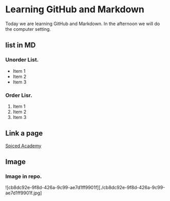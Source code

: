 # Learning GitHub and Markdown

Today we are learning GitHub and Markdown. In the afternoon we will do the computer setting.

##  list in MD

###  Unorder List.
-  Item 1
-  Item 2
-  Item 3

### Order Lisr.
1.  Item 1
2.  Item 2
3.  Item 3

##  Link a page
[Spiced Academy](https://www.spiced-academy.com/en)

## Image

### Image in repo.
![cb8dc92e-9f8d-426a-9c99-ae7d1ff9901f][./cb8dc92e-9f8d-426a-9c99-ae7d1ff9901f.jpg]

